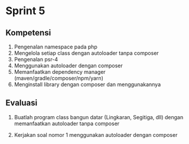 # Sprint 5

## Kompetensi
1. Pengenalan namespace pada php
2. Mengelola setiap class dengan autoloader tanpa composer
3. Pengenalan psr-4
4. Menggunakan autoloader dengan composer
5. Memanfaatkan dependency manager (maven/gradle/composer/npm/yarn)
6. Menginstall library dengan composer dan menggunakannya 

## Evaluasi
1. Buatlah program class bangun datar (Lingkaran, Segitiga, dll) dengan memanfaatkan autoloader tanpa composer

2. Kerjakan soal nomor 1 menggunakan autoloader dengan composer
